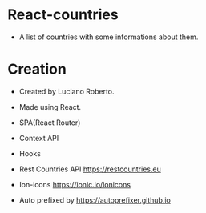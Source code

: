 # React-countries

- A list of countries with some informations about them.

# Creation

- Created by Luciano Roberto.

- Made using React.
- SPA(React Router)
- Context API
- Hooks

- Rest Countries API https://restcountries.eu
- Ion-icons https://ionic.io/ionicons
- Auto prefixed by https://autoprefixer.github.io
